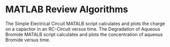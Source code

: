 # MATLAB Review Algorithms
The Simple Electrical Circuit MATALB script calculates and plots the charge on a capactior in an RC-Circuit versus time.
The Degradation of Aqueous Bromide MATALB script calculates and plots the concentration of aqueous Bromide versus time. 

